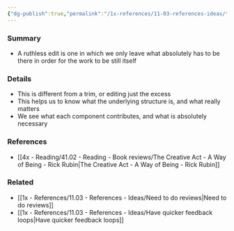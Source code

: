 ```yaml
---
{"dg-publish":true,"permalink":"/1x-references/11-03-references-ideas/the-ruthless-edit/","title":"The ruthless edit","dgShowBacklinks":false}
---
```



### Summary
- A ruthless edit is one in which we only leave what absolutely has to be there in order for the work to be still itself

### Details
- This is different from a trim, or editing just the excess
- This helps us to know what the underlying structure is, and what really matters
- We see what each component contributes, and what is absolutely necessary

### References
- [[4x - Reading/41.02 - Reading - Book reviews/The Creative Act - A Way of Being - Rick Rubin\|The Creative Act - A Way of Being - Rick Rubin]]

### Related
- [[1x - References/11.03 - References - Ideas/Need to do reviews\|Need to do reviews]]
- [[1x - References/11.03 - References - Ideas/Have quicker feedback loops\|Have quicker feedback loops]]

